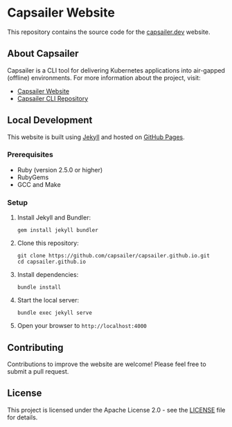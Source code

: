 # Capsailer Website

This repository contains the source code for the [capsailer.dev](https://capsailer.dev) website.

## About Capsailer

Capsailer is a CLI tool for delivering Kubernetes applications into air-gapped (offline) environments. For more information about the project, visit:

- [Capsailer Website](https://capsailer.dev)
- [Capsailer CLI Repository](https://github.com/capsailer/capsailer-cli)

## Local Development

This website is built using [Jekyll](https://jekyllrb.com/) and hosted on [GitHub Pages](https://pages.github.com/).

### Prerequisites

- Ruby (version 2.5.0 or higher)
- RubyGems
- GCC and Make

### Setup

1. Install Jekyll and Bundler:
   ```
   gem install jekyll bundler
   ```

2. Clone this repository:
   ```
   git clone https://github.com/capsailer/capsailer.github.io.git
   cd capsailer.github.io
   ```

3. Install dependencies:
   ```
   bundle install
   ```

4. Start the local server:
   ```
   bundle exec jekyll serve
   ```

5. Open your browser to `http://localhost:4000`

## Contributing

Contributions to improve the website are welcome! Please feel free to submit a pull request.

## License

This project is licensed under the Apache License 2.0 - see the [LICENSE](LICENSE) file for details. 
